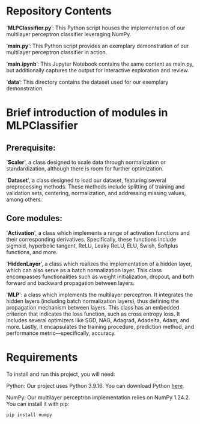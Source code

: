 # Repository Contents
‘**MLPClassifier.py**’: This Python script houses the implementation of our multilayer perceptron classifier leveraging NumPy.

‘**main.py**’: This Python script provides an exemplary demonstration of our multilayer perceptron classifier in action.

‘**main.ipynb**’: This Jupyter Notebook contains the same content as main.py, but additionally captures the output for interactive exploration and review.

‘**data**’: This directory contains the dataset used for our exemplary demonstration.

# Brief introduction of modules in MLPClassifier
## Prerequisite:
'**Scaler**', a class designed to scale data through normalization or standardization, although there is room for further optimization.

'**Dataset**', a class designed to load our dataset, featuring several preprocessing methods. These methods include splitting of training and validation sets, centering, normalization, and addressing missing values, among others.

## Core modules:
'**Activation**', a class which implements a range of activation functions and their corresponding derivatives. Specifically, these functions include sigmoid, hyperbolic tangent, ReLU, Leaky ReLU, ELU, Swish, Softplus functions, and more.

'**HiddenLayer**', a class which realizes the implementation of a hidden layer, which can also serve as a batch normalization layer. This class encompasses functionalities such as weight initialization, dropout, and both forward and backward propagation between layers.

'**MLP**': a class which implements the multilayer perceptron. It integrates the hidden layers (including batch normalization layers), thus defining the propagation mechanism between layers. This class has an embedded criterion that indicates the loss function, such as cross entropy loss. It includes several optimizers like SGD, NAG, Adagrad, Adadelta, Adam, and more. Lastly, it encapsulates the training procedure, prediction method, and performance metric—specifically, accuracy.

# Requirements
To install and run this project, you will need:

Python: Our project uses Python 3.9.16. You can download Python [here](https://www.python.org/downloads/).

NumPy: Our multilayer perceptron implementation relies on NumPy 1.24.2. You can install it with pip:
```
pip install numpy
```
